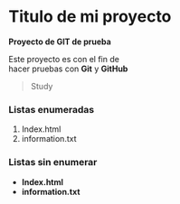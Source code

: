 # Titulo de mi proyecto
**Proyecto de GIT de prueba**

Este proyecto es con el fin de  
hacer pruebas con **Git** y **GitHub**

> Study

[//]:# (Listas enumeradas)
### Listas enumeradas

1. Index.html
2. information.txt

[//]:# (Listas sin enumerar)
### Listas sin enumerar
* **Index.html**
* **information.txt**